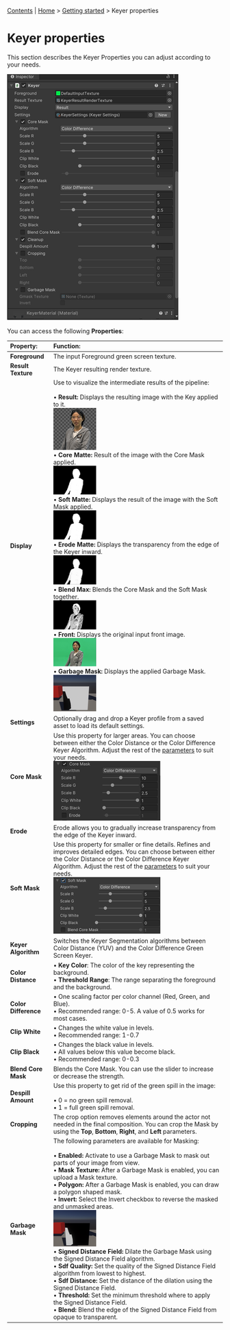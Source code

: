 [Contents](TableOfContents.md) | [Home](index.md) > [Getting started](getting-started.md) > Keyer properties

# Keyer properties

This section describes the Keyer Properties you can adjust according to your needs.

![keyer-inspector](images/keyer-inspector.png)

You can access the following **Properties**:

| **Property:**        | **Function:**               |
| :------------------- | :-------------------------- |
| __Foreground__ | The input Foreground green screen texture. |
| __Result Texture__ | The Keyer resulting render texture.|
| __Display__ | Use to visualize the intermediate results of the pipeline:<br /><br />• **Result:** Displays the resulting image with the Key applied to it. <br /> ![result](images/result.png)<br />• **Core Matte:** Result of the image with the Core Mask applied. <br /> ![Core Matte](images/core-matte.png) <br />• **Soft Matte:** Displays the result of the image with the Soft Mask applied. <br /> ![Soft Matte](images/soft-matte.png) <br />•  **Erode Matte:** Displays the transparency from the edge of the Keyer inward. <br /> ![Erode Matte](images/erode-matte.png) <br />• **Blend Max:** Blends the Core Mask and the Soft Mask together.<br /> ![Blend Matte](images/blend-max.png) <br />• **Front:** Displays the original input front image. <br /> ![front](images/front.png) <br />• **Garbage Mask:** Displays the applied Garbage Mask. <br /> ![Garbage Mask](images/garbage-mask.png) <br />|
| __Settings__ | Optionally drag and drop a Keyer profile from a saved asset to load its default settings.|
| __Core Mask__ |Use this property for larger areas. You can choose between either the Color Distance or the Color Difference Keyer Algorithm. Adjust the rest of the [parameters](keyer-property-reference.md) to suit your needs. <br /> ![Core Mask](images/core-mask.png)|
| __Erode__ |Erode allows you to gradually increase transparency from the edge of the Keyer inward. |
| __Soft Mask__ | Use this property for smaller or fine details. Refines and improves detailed edges. You can choose between either the Color Distance or the Color Difference Keyer Algorithm. Adjust the rest of the [parameters](keyer-property-reference.md) to suit your needs. <br /> ![Soft Mask](images/soft-mask-screen.png)|
| __Keyer Algorithm__ |Switches the Keyer Segmentation algorithms between Color Distance (YUV) and the Color Difference Green Screen Keyer. |
| __Color Distance__ | • **Key Color**: The color of the key representing the background.<br />• **Threshold Range**: The range separating the foreground and the background.|
| __Color Difference__ | • One scaling factor per color channel (Red, Green, and Blue).<br />• Recommended range: 0-5. A value of 0.5 works for most cases.|
| __Clip White__ | • Changes the white value in levels.<br />• Recommended range: 1-0.7|
| __Clip Black__ | • Changes the black value in levels. <br />• All values below this value become black. <br />• Recommended range: 0-0.3|
| __Blend Core Mask__ |Blends the Core Mask. You can use the slider to increase or decrease the strength. |
| __Despill Amount__ | Use this property to get rid of the green spill in the image:<br /><br />• 0 = no green spill removal.<br />• 1 = full green spill removal.|
| __Cropping__ | The crop option removes elements around the actor not needed in the final composition. You can crop the Mask by using the **Top**, **Bottom**, **Right**, and **Left** parameters. |
| __Garbage Mask__ | The following parameters are available for Masking: <br /><br />• **Enabled:** Activate to use a Garbage Mask to mask out parts of your image from view. <br />• **Mask Texture:** After a Garbage Mask is enabled, you can upload a Mask texture.<br />• **Polygon:** After a Garbage Mask is enabled, you can draw a polygon shaped mask. <br />• **Invert:** Select the Invert checkbox to reverse the masked and unmasked areas. <br /> ![Invert Garbage Mask](images/garbage-mask-invert.png) <br />• **Signed Distance Field:** Dilate the Garbage Mask using the Signed Distance Field algorithm. <br />• **Sdf Quality:** Set the quality of the Signed Distance Field algorithm from lowest to highest.<br />• **Sdf Distance:** Set the distance of the dilation using the Signed Distance Field. <br />• **Threshold:** Set the minimum threshold where to apply the Signed Distance Field.<br />• **Blend:** Blend the edge of the Signed Distance Field from opaque to transparent.|
